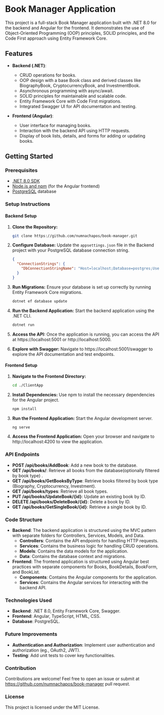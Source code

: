 # Book Manager Application

This project is a full-stack Book Manager application built with .NET 8.0 for the backend and Angular for the frontend. It demonstrates the use of Object-Oriented Programming (OOP) principles, SOLID principles, and the Code First approach using Entity Framework Core.

## Features

- **Backend (.NET)**: 
  - CRUD operations for books.
  - OOP design with a base Book class and derived classes like BiographyBook, CryptocurrencyBook, and InvestmentBook.
  - Asynchronous programming with async/await.
  - SOLID principles for maintainable and scalable code.
  - Entity Framework Core with Code First migrations.
  - Integrated Swagger UI for API documentation and testing.

- **Frontend (Angular)**: 
  - User interface for managing books.
  - Interaction with the backend API using HTTP requests.
  - Display of book lists, details, and forms for adding or updating books.

## Getting Started

### Prerequisites

- [.NET 8.0 SDK](https://dotnet.microsoft.com/download/dotnet/8.0)
- [Node.js and npm](https://nodejs.org/) (for the Angular frontend)
- [PostgreSQL](https://www.postgresql.org/download/) database

### Setup Instructions

#### Backend Setup

1. **Clone the Repository:**

   ```bash
   git clone https://github.com/numnachapos/book-manager.git
    ```

2. **Configure Database:**
   Update the `appsettings.json` file in the Backend project with your PostgreSQL database connection string.

   ```json
   {
     "ConnectionStrings": {
       "DbConnectionStringName": "Host=localhost;Database=postgres;Username=postgres;Password=password"
     }
   }
    ```

3. **Run Migrations:**
    Ensure your database is set up correctly by running Entity Framework Core migrations.
    ```bash
    dotnet ef database update
    ```

4. **Run the Backend Application:**
    Start the backend application using the .NET CLI.
    ```bash
    dotnet run
    ```

5. **Access the API:**
     Once the application is running, you can access the API at https://localhost:5001 or http://localhost:5000.

6. **Explore with Swagger:**
    Navigate to https://localhost:5001/swagger to explore the API documentation and test endpoints.

#### Frontend Setup

1. **Navigate to the Frontend Directory:**
    ```bash
    cd ./ClientApp
    ```

2. **Install Dependencies:**
    Use npm to install the necessary dependencies for the Angular project.
    ```bash
    npm install
    ```
3. **Run the Frontend Application:**
    Start the Angular development server.
    ```bash
    ng serve
    ```

4. **Access the Frontend Application:**
    Open your browser and navigate to http://localhost:4200 to view the application.

### API Endpoints
- **POST /api/books/AddBook**: Add a new book to the database.
- **GET /api/books/**: Retrieve all books from the database(optionally filtered by book type) .
- **GET /api/books/GetBooksByType**: Retrieve books filtered by book type (Biography, Cryptocurrency, Investment).
- **GET /api/books/types**: Retrieve all book types.
- **PUT /api/books/UpdateBook/{id}**: Update an existing book by ID.
- **DELETE /api/books/DeleteBook/{id}**: Delete a book by ID.
- **GET /api/books/GetSingleBook/{id}**: Retrieve a single book by ID.

### Code Structure
- **Backend**: The backend application is structured using the MVC pattern with separate folders for Controllers, Services, Models, and Data.
  - **Controllers**: Contains the API endpoints for handling HTTP requests.
  - **Services**: Contains the business logic for handling CRUD operations.
  - **Models**: Contains the data models for the application.
  - **Data**: Contains the database context and migrations.
- **Frontend**: The frontend application is structured using Angular best practices with separate components for Books, BookDetails, BookForm, and BookList.
  - **Components**: Contains the Angular components for the application.
  - **Services**: Contains the Angular services for interacting with the backend API.

### Technologies Used
- **Backend**: .NET 8.0, Entity Framework Core, Swagger.
- **Frontend**: Angular, TypeScript, HTML, CSS.
- **Database**: PostgreSQL.

### Future Improvements
- **Authentication and Authorization**: Implement user authentication and authorization (eg., OAuth2, JWT).
- **Testing**: Add unit tests to cover key functionalities.

### Contribution
Contributions are welcome! Feel free to open an issue or submit at https://github.com/numnachapos/book-manager pull request.

### License
This project is licensed under the MIT License.

```